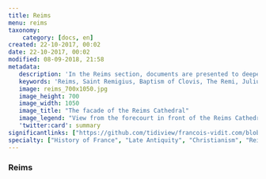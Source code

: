 ```yaml
---
title: Reims
menu: reims
taxonomy:
    category: [docs, en]
created: 22-10-2017, 00:02
date: 22-10-2017, 00:02
modified: 08-09-2018, 21:58
metadata:
   description: 'In the Reims section, documents are presented to deepen the understanding of several emblematic monuments and parts of the history of Reims, such as Notre-Dame Cathedral of Reims, the St. Remi Basilica or the Baptist of Clovis and the exchanges between Julius Cesar and the Remi.'
   keywords: 'Reims, Saint Remigius, Baptism of Clovis, The Remi, Julius Cesar'
   image: reims_700x1050.jpg
   image_height: 700
   image_width: 1050
   image_title: "The facade of the Reims Cathedral"
   image_legend: "View from the forecourt in front of the Reims Cathedral"
   'twitter:card': summary
significantlinks: ["https://github.com/tidiview/francois-vidit.com/blob/master/user/sites/docs/pages/01.home/03.reims/chapter.en.md"]
specialty: ["History of France", "Late Antiquity", "Christianism", "Reims", "Saint Remigius", "Baptism of Clovis", "The Remi", "Julius Cesar"]
---
```

### Reims
